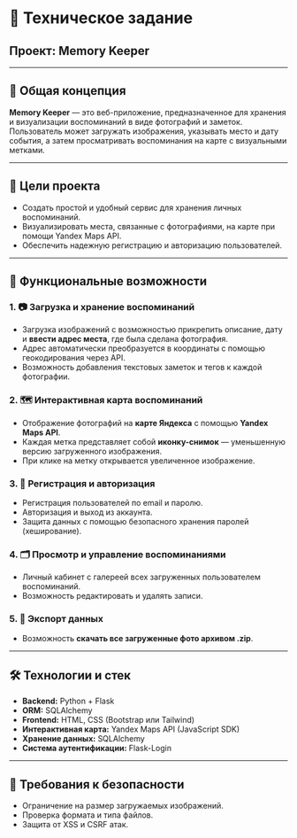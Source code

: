 # 📌 Техническое задание  
## Проект: **Memory Keeper**

---

## 🧠 Общая концепция

**Memory Keeper** — это веб-приложение, предназначенное для хранения и визуализации воспоминаний в виде фотографий и заметок. Пользователь может загружать изображения, указывать место и дату события, а затем просматривать воспоминания на карте с визуальными метками.

---

## 🎯 Цели проекта

- Создать простой и удобный сервис для хранения личных воспоминаний.
- Визуализировать места, связанные с фотографиями, на карте при помощи Yandex Maps API.
- Обеспечить надежную регистрацию и авторизацию пользователей.

---

## 🔧 Функциональные возможности

### 1. 📷 Загрузка и хранение воспоминаний
- Загрузка изображений с возможностью прикрепить описание, дату и **ввести адрес места**, где была сделана фотография.
- Адрес автоматически преобразуется в координаты с помощью геокодирования через API.
- Возможность добавления текстовых заметок и тегов к каждой фотографии.

### 2. 🗺️ Интерактивная карта воспоминаний
- Отображение фотографий на **карте Яндекса** с помощью **Yandex Maps API**.
- Каждая метка представляет собой **иконку-снимок** — уменьшенную версию загруженного изображения.
- При клике на метку открывается увеличенное изображение.

### 3. 👤 Регистрация и авторизация
- Регистрация пользователей по email и паролю.
- Авторизация и выход из аккаунта.
- Защита данных с помощью безопасного хранения паролей (хеширование).

### 4. 🗂️ Просмотр и управление воспоминаниями
- Личный кабинет с галереей всех загруженных пользователем воспоминаний.
- Возможность редактировать и удалять записи.

### 5. 📁 Экспорт данных
- Возможность **скачать все загруженные фото архивом .zip**.

---

## 🛠️ Технологии и стек

- **Backend:** Python + Flask  
- **ORM:** SQLAlchemy  
- **Frontend:** HTML, CSS (Bootstrap или Tailwind)  
- **Интерактивная карта:** Yandex Maps API (JavaScript SDK)  
- **Хранение данных:** SQLAlchemy  
- **Система аутентификации:** Flask-Login  

---

## 🔐 Требования к безопасности

- Ограничение на размер загружаемых изображений.
- Проверка формата и типа файлов.
- Защита от XSS и CSRF атак.